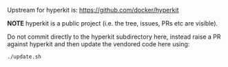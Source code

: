 Upstream for hyperkit is: https://github.com/docker/hyperkit

**NOTE** hyperkit is a public project (i.e. the tree, issues, PRs etc are visible).

Do not commit directly to the hyperkit subdirectory here, instead
raise a PR against hyperkit and then update the vendored code here
using:

    ./update.sh
